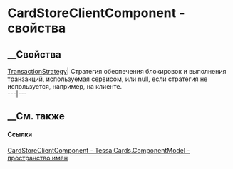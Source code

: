 # CardStoreClientComponent - свойства
##  __Свойства
[TransactionStrategy](P_Tessa_Cards_ComponentModel_CardStoreClientComponent_TransactionStrategy.htm)|
Стратегия обеспечения блокировок и выполнения транзакций, используемая
сервисом, или null, если стратегия не используется, например, на клиенте.  
---|---  
## __См. также
#### Ссылки
[CardStoreClientComponent -
](T_Tessa_Cards_ComponentModel_CardStoreClientComponent.htm)
[Tessa.Cards.ComponentModel - пространство
имён](N_Tessa_Cards_ComponentModel.htm)
